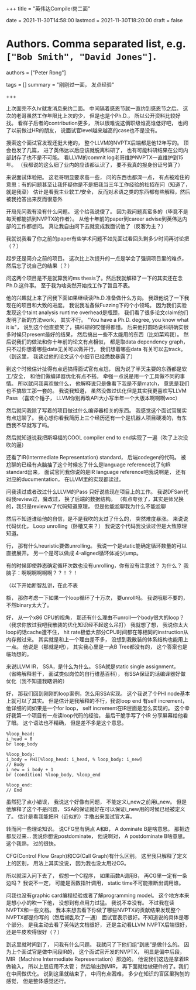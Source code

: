 +++
title = "英伟达Compiler岗二面"

date = 2021-11-30T14:58:00
lastmod = 2021-11-30T18:20:00
draft = false

# Authors. Comma separated list, e.g. `["Bob Smith", "David Jones"]`.
authors = ["Peter Rong"]

tags = []
summary = "刚刚过一面， 发点经验"

+++

上次面完不久hr就发消息来约二面。 中间隔着感恩节就一直约到感恩节之后。
这次的老哥虽然工作年限比上次的少， 但是也是个Ph.D.， 所以公开资料比较好找。 
看样子后者的contribution更多， 所以很难说这俩职级谁高谁低好吧， 也问了以前做过HR的朋友， 说面试官level越来越高的case也不是没有。

搜索这个面试官发现还挺大佬的， 整个LLVM的NVPTX后端都是他12年写的。
顶会也发了几篇， 进了英伟达以后应该就脱离科研了， 也有可能科研结果在公司内部封存了也不是不可能。
看LLVM的commit log老哥维护NVPTX一直维护到15年。
（我都说的这么细了业内的应该都认识了， 要不我真的报身份证号算了）

来说面试体验把。
这老哥明显要求高一些， 问的东西也都深一点， 有点被难住的意思；有的问题甚至让我怀疑你是不是把我当三年工作经验的社招在问（知道了，就是我菜） 
估计是看我主业软工/安全， 反而对术语之类的东西都有些解释，然后被我抢答出来反而很意外

开局先问我有没有什么问题。
这个给我说傻了。
因为我问题真蛮多的（毕竟不是每天都能抓到NVPTX的作者）。
从他十年前的paper到career advise到英伟达内部的工作都想问。
真让我自由问下去就变成我面试他了（反客为主？）

我就说我看了你之前的paper有些学术问题不如先面试看回头剩多少时间再讨论把（？）

起步还是简介之前的项目。
这次比上次提升的一点是学会了强调项目里的难点，然后忘了说自己的结果（？）

问这两个项目是不是就算我的ms thesis了。然后我就解释了一下的其实还在念Ph.D.这件事。
至于我为啥突然开始找工作了暂且不表。

他的兴趣就上来了问我下面如果继续读Ph.D.准备做什么方向。
我跟他说了一下我现在的项目和大致的进度。
我说我准备做Fuzzing下的个小领域。 
因为我们实验发现这个taint analysis runtime overhead是瓶颈， 我们看了很多论文claim他们发明了新的方法work， 其实不行。
"You have a Ph.D. degree, you know what it is"， 说到这个他直接笑了，搞科研的哎懂得都懂。
后来他打圆场说科研确实很多时候只present最好的结果， 然后搞出一些不太能用的东西（比如菜鸡我）。
然后说我们的做法和你十年前的论文有点相似， 都是取data dependency graph， 只不过你想着哪些data无关可以做并行， 我们想着哪些data 有关可以去track。
（到这里， 我读过他的论文这个小细节已经悉数暴露了）

到这个时候估计扯得有点远搞得面试官有点尬， 因为说了半天主要的东西都是软工/安全， 和他们做编译器优化有点不搭。
牵强一点说是用一个工具做不同的事情。
所以就问我喜欢做什么， 他解释说只是像看下我是不是match， 意思是我们也不搞软工那一套的。
我说我知道， 虽然没做过优化但是其实我更喜欢写LLVM Pass
（喜欢个锤子， LLVM你别再改API大小写半年一个大版本啊啊啊woc）

然后就问我除了写着的项目做过什么编译器相关的东西。
我感觉这个面试官属实有点尬聊了。
我心想你看我简历上三个经历还有一个是机器人项目硬凑的，有东西我不早就写了吗。

然后就知道说我把斯坦福的COOL compiler end to end实现了一遍（吹了上次没吹的逼）

还看了IR(Intermediate Representation) standard， 后端codegen的代码。
被尬聊的已经有点脑抽了这个时候忘了什么是language reference说了句IR standard出来， 面试官问我你说的是IR language reference吧我说啊是， 还有对应的ducumentation， 在LLVM里的实现都读过。

问我读过或者改过什么LLVM的Pass
只好说些现在项目上的工作。 
我说DFSan代码我review过，魔改过， 换了后端的数据结构。
（有点夸张了，其实是师兄换的，我只是revieww了代码知道原理， 但是他能尬聊我为什么不能尬聊

然后不知道谁给他的自信，是不是我吹的太过了什么的， 突然难度暴涨。
来说说代码优化， Loop unrolling（卧槽又来？）
我说这个代码我没读过但是大致原理知道。

行， 那有什么heuristic要做unrolling。
我说一个是static能确定循环数量的可以直接展开。
另一个是可以做成 4-aligned循环体减少jump。

有的时候即使静态确定循环次数也没有unrolling，你有没有注意过？ 为什么？
我脑子：啊啊啊啊啊啊？？！？！

（以下开始断智乱讲，在此不表

额， 那你考虑一下如果一个loop循环了十万次， 要unroll吗。
我说哦那不要的， 不然binary太大了。

好， 从一个x86 CPU的视角， 那还有什么理由不unroll一个body很大的loop？
（我求你放过我吧我散装的优化知识经不起这么吊打）
我就想了想， 我说你太大loop的话cache遭不住， hit rate极低大部分CPU时间都在等相同的instruction从内存搬过来。
其实就是和上一个理由差不多， 没想到我散装的体系结构也能用上一点。
他说是（那就是吧）， 其实我心里是一点B Tree都没有的， 这个答案也是临场想的。

来说LLVM IR， SSA，是什么为什么。
SSA就是static single assignment， （省略解释若干， 面试类似岗位的自行维基百科）， 有SSA保证的话编译器好做优化（我不知道我瞎讲的）

好， 那我们回到刚刚的loop案例，怎么用SSA实现。
这个我说了个PHI node基本上就可以了其实。
但是估计是我解释的不行，我说loop end 有self increment， 他详细的问如果是一个for loop， self increment在IR层面是怎么实现的。
这个幸好我第一个项目有一点读loop代码的经验， 最后干脆手写了个IR 分享屏幕给他看了眼。
这个语法也不精确， 但是差不多是这个意思。

```
%loop_head:
i_head = 0
br loop_body

%loop_body:
i_body = PHI[%loop_head: i_head, % loop_body: i_new]
// Body
i_new = i_body + 1
br (condition) %loop_body, %loop_end

%loop_end:
// End
```

虽然犯了点小错误， 我说这个好像有问题， 不能定义i_new之前用i_new。 
但是他解释了这个不是问题， SSA的保证就好在可以保证i_new用的时候已经被定义了。
估计是看我能把IR（近似的）手撸出来面试官大喜。

转而问一些理论知识。
说CFG里有俩点 A和B， A dominate B是啥意思。
那把边都反过来... 我说你想说postdominate， 他说啊对， A postdominate B啥意思。
这个我熟， 过的很快。

CFG(Control Flow Graph)和CG(Call Graph)有什么区别。
这里我只解释了定义上的区别， 用法上其实没说， 因为我也没太用过CG。

所以就深入问下去了， 假想一个C程序， 如果函数A调用B， 再CG里一定有一条边吗？
我说不一定， 可能是函数指针调用， static time不可能推断出调用谁。

问我也没有graphic card编程经验或者了解programming model。
这个地方本来是想小小的吹一下他， 没想到有点用力过猛。
我说不幸没有。 不过我在读NVPTX和一些文档。 
我本来想去看下你做了哪些NVPTX的贡献结果发现整个NVPTX都是你写的（然后胡乱吹了一通）
面试官表示很好。不知道说的具体是哪个部分。
是我主动去看了英伟达文档很好， 还是主动看LLVM NVPTX后端很好， 还是牛皮吹得很好（？）

到这里就时间到了， 问我有什么问题。
我就问了下他们组“到底”是做什么的。 
因为上个面试官是做中间段IR的， 这个面试官开发的NVPTX， 明显是偏中后段， MIR（Machine Intermediate Representation）那边的。
他说我们这边是拿着IR做输入， 所以上层应用不太管； 然后输出到MIR， 再下面就给做硬件的了。我们在中间做优化。
说到这里就结束了， 中间有点困难， 多少在知识的盲区里狗刨的感觉， 但是整体感觉还行。
